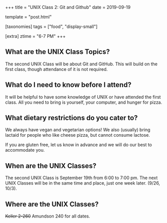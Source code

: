 +++
title = "UNIX Class 2: Git and Github"
date = 2019-09-19

template = "post.html"

[taxonomies]
tags = ["food", "display-small"]

[extra]
ztime = "6-7 PM"
+++

<!-- more -->

## What are the UNIX Class Topics?

The second UNIX Class will be about Git and GitHub. This will build on the first class, though attendance of it is not required.

## What do I need to know before I attend?

It will be helpful to have some knowledge of UNIX or have attended the first class. All you need to bring is yourself, your computer, and hunger for pizza. 

## What dietary restrictions do you cater to?

We always have vegan and vegetarian options! We also (usually) bring lactaid for people who like cheese pizza, but cannot consume lactose. 

If you are gluten free, let us know in advance and we will do our best to accommodate you.

## When are the UNIX Classes?
The second UNIX Class is September 19th from 6:00 to 7:00 pm. The next UNIX Classes will be in the same time and place, just one week later. (9/26, 10/3).

## Where are the UNIX Classes?
~~Keller 2-260~~ Amundson 240 for all dates.
